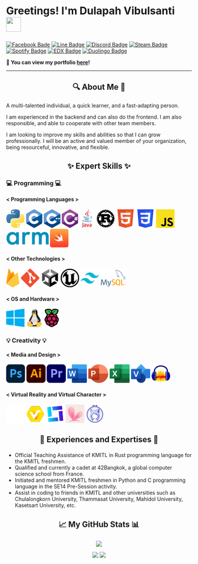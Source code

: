 # Greetings! I'm Dulapah Vibulsanti <img src="https://media.giphy.com/media/hvRJCLFzcasrR4ia7z/giphy.gif" width="40" height="40">

[![Facebook Bade](https://img.shields.io/badge/Facebook-1877F2?style=for-the-badge&logo=facebook&logoColor=white)](https://www.facebook.com/dulapahv/)
[![Line Badge](https://img.shields.io/badge/Line-00C300?style=for-the-badge&logo=line&logoColor=white)](https://line.me/ti/p/P2BIj9WD1E#~)
[![Discord Badge](https://img.shields.io/badge/Discord-7289DA?style=for-the-badge&logo=discord&logoColor=white)](https://discord.com/users/463287202005123072)
[![Steam Badge](https://img.shields.io/badge/Steam-000000?style=for-the-badge&logo=steam&logoColor=white)](https://steamcommunity.com/id/n0miya/)
[![Spotify Badge](https://img.shields.io/badge/Spotify-1ED760?&style=for-the-badge&logo=spotify&logoColor=white)](https://open.spotify.com/user/31gh2o2edagehgvasq4ov3perrtm?si=b17fba3c6c174f3d)
[![EDX Badge](https://img.shields.io/badge/Edx-193A3E?style=for-the-badge&logo=edx&logoColor=white)](https://profile.edx.org/u/DulapahVibulsanti)
[![Duolingo Badge](https://img.shields.io/badge/Duolingo-58CC02?style=for-the-badge&logo=Duolingo&logoColor=white)](https://www.duolingo.com/profile/n0miya)

**📕 You can view my portfolio [here](https://DulapahV.github.io)!**

---

## <p align="center">🔍 About Me 🔎</p>
A multi-talented individual, a quick learner, and a fast-adapting person.

I am experienced in the backend and can also do the frontend. I am also responsible, and able to cooperate with other team members.

I am looking to improve my skills and abilities so that I can grow professionally. I will be an active and valued member of your organization, being resourceful, innovative, and flexible.

## <p align="center">✨ Expert Skills ✨</p>
### 💻 Programming 💻
#### < Programming Languages >
<div>
	<img height="50em" src="https://github.com/DulapahV/DulapahV.github.io/blob/main/images/Prog_Lang/py.png?raw=true" />
	<img height="50em" src="https://github.com/DulapahV/DulapahV.github.io/blob/main/images/Prog_Lang/c.png?raw=true" />
	<img height="50em" src="https://github.com/DulapahV/DulapahV.github.io/blob/main/images/Prog_Lang/c++.png?raw=true" />
	<img height="50em" src="https://github.com/DulapahV/DulapahV.github.io/blob/main/images/Prog_Lang/cs.png?raw=true" />
	<img height="50em" src="https://github.com/DulapahV/DulapahV.github.io/blob/main/images/Prog_Lang/java.png?raw=true" />
	<img height="50em" src="https://github.com/DulapahV/DulapahV.github.io/blob/main/images/Prog_Lang/rust.png?raw=true" />
	<img height="50em" src="https://github.com/DulapahV/DulapahV.github.io/blob/main/images/Prog_Lang/html.png?raw=true" />
	<img height="50em" src="https://github.com/DulapahV/DulapahV.github.io/blob/main/images/Prog_Lang/css.png?raw=true" />
	<img height="50em" src="https://github.com/DulapahV/DulapahV.github.io/blob/main/images/Prog_Lang/js.png?raw=true" />
	<img height="50em" src="https://github.com/DulapahV/DulapahV.github.io/blob/main/images/Prog_Lang/arm.png?raw=true" />
	<img height="50em" src="https://github.com/DulapahV/DulapahV.github.io/blob/main/images/Prog_Lang/swift.png?raw=true" />
</div>

#### < Other Technologies >
<div>
	<img height="50em" src="https://github.com/DulapahV/DulapahV.github.io/blob/main/images/Other_Tech/firebase.png?raw=true" />
	<img height="50em" src="https://github.com/DulapahV/DulapahV.github.io/blob/main/images/Other_Tech/git.png?raw=true" />
	<img height="50em" src="https://github.com/DulapahV/DulapahV.github.io/blob/main/images/Other_Tech/unity.png?raw=true" />
	<img height="50em" src="https://github.com/DulapahV/DulapahV.github.io/blob/main/images/Other_Tech/unreal.png?raw=true" />
	<img height="50em" src="https://github.com/DulapahV/DulapahV.github.io/blob/main/images/Other_Tech/tailwind.png?raw=true" />
	<img height="50em" src="https://github.com/DulapahV/DulapahV.github.io/blob/main/images/Other_Tech/mysql.png?raw=true" />
<div>

#### < OS and Hardware >
<div>
	<img height="50em" src="https://github.com/DulapahV/DulapahV.github.io/blob/main/images/OS_Hardware/windows.png?raw=true" />
	<img height="50em" src="https://github.com/DulapahV/DulapahV.github.io/blob/main/images/OS_Hardware/linux.png?raw=true" />
	<img height="50em" src="https://github.com/DulapahV/DulapahV.github.io/blob/main/images/OS_Hardware/raspberrypi.png?raw=true" />
</div>

### 💡 Creativity 💡
#### < Media and Design >
<div>
	<img height="50em" src="https://github.com/DulapahV/DulapahV.github.io/blob/main/images/Media_Design/ps.png?raw=true" />
	<img height="50em" src="https://github.com/DulapahV/DulapahV.github.io/blob/main/images/Media_Design/ai.png?raw=true" />
	<img height="50em" src="https://github.com/DulapahV/DulapahV.github.io/blob/main/images/Media_Design/pr.png?raw=true" />
	<img height="50em" src="https://github.com/DulapahV/DulapahV.github.io/blob/main/images/Media_Design/word.png?raw=true" />
	<img height="50em" src="https://github.com/DulapahV/DulapahV.github.io/blob/main/images/Media_Design/ppt.png?raw=true" />
	<img height="50em" src="https://github.com/DulapahV/DulapahV.github.io/blob/main/images/Media_Design/excel.png?raw=true" />
	<img height="50em" src="https://github.com/DulapahV/DulapahV.github.io/blob/main/images/Media_Design/visio.png?raw=true" />
	<img height="50em" src="https://github.com/DulapahV/DulapahV.github.io/blob/main/images/Media_Design/audacity.png?raw=true" />
</div>

#### < Virtual Reality and Virtual Character >
<div>
	<img height="50em" src="https://github.com/DulapahV/DulapahV.github.io/blob/main/images/VR_VChar/oculus.png?raw=true" />
	<img height="50em" src="https://github.com/DulapahV/DulapahV.github.io/blob/main/images/VR_VChar/vroid.png?raw=true" />
	<img height="50em" src="https://github.com/DulapahV/DulapahV.github.io/blob/main/images/VR_VChar/vcast.png?raw=true" />
	<img height="50em" src="https://github.com/DulapahV/DulapahV.github.io/blob/main/images/VR_VChar/vtube.png?raw=true" />
	<img height="50em" src="https://github.com/DulapahV/DulapahV.github.io/blob/main/images/VR_VChar/vmagic.png?raw=true" />
</div>

## <p align="center">🥇 Experiences and Expertises 🥇</p>
-   Official Teaching Assistance of KMITL in Rust programming language for the KMITL freshmen.
-   Qualified and currently a  cadet at  42Bangkok, a global computer science school from France.
-   Initiated and mentored KMITL freshmen in Python and C programming language in the SE14 Pre-Session activity.
-   Assist in coding to friends in KMITL and other universities such as Chulalongkorn University, Thammasat University, Mahidol University, Kasetsart University, etc.

## <p align="center">📈 My GitHub Stats 📊</p>
<p align="center">
<img align="center" src="https://komarev.com/ghpvc/?username=DulapahV&color=blue&label=VISITORS+COUNT&style=flat-square"/>
</p>
<p align="center">
  <img height="180em" src="https://github-readme-stats.vercel.app/api?username=DulapahV&show_icons=true&hide_border=true&&count_private=true&include_all_commits=true&theme=dracula" />
  <img height="180em" src="https://github-readme-stats.vercel.app/api/top-langs/?username=DulapahV&exclude_repo=KNN-Image-Classification&show_icons=true&hide_border=true&langs_count=10&layout=compact&theme=dracula"/>
</p>
